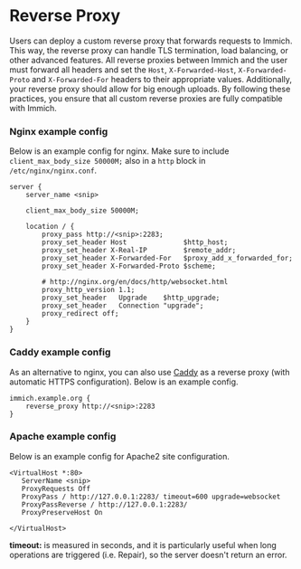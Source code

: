 # Reverse Proxy

Users can deploy a custom reverse proxy that forwards requests to Immich. This way, the reverse proxy can handle TLS termination, load balancing, or other advanced features. All reverse proxies between Immich and the user must forward all headers and set the `Host`, `X-Forwarded-Host`, `X-Forwarded-Proto` and `X-Forwarded-For` headers to their appropriate values. Additionally, your reverse proxy should allow for big enough uploads. By following these practices, you ensure that all custom reverse proxies are fully compatible with Immich.

### Nginx example config

Below is an example config for nginx. Make sure to include `client_max_body_size 50000M;` also in a `http` block in `/etc/nginx/nginx.conf`.

```nginx
server {
    server_name <snip>

    client_max_body_size 50000M;

    location / {
        proxy_pass http://<snip>:2283;
        proxy_set_header Host              $http_host;
        proxy_set_header X-Real-IP         $remote_addr;
        proxy_set_header X-Forwarded-For   $proxy_add_x_forwarded_for;
        proxy_set_header X-Forwarded-Proto $scheme;

        # http://nginx.org/en/docs/http/websocket.html
        proxy_http_version 1.1;
        proxy_set_header   Upgrade    $http_upgrade;
        proxy_set_header   Connection "upgrade";
        proxy_redirect off;
    }
}
```

### Caddy example config

As an alternative to nginx, you can also use [Caddy](https://caddyserver.com/) as a reverse proxy (with automatic HTTPS configuration). Below is an example config.

```
immich.example.org {
    reverse_proxy http://<snip>:2283
}
```

### Apache example config

Below is an example config for Apache2 site configuration.

```
<VirtualHost *:80>
   ServerName <snip>
   ProxyRequests Off
   ProxyPass / http://127.0.0.1:2283/ timeout=600 upgrade=websocket
   ProxyPassReverse / http://127.0.0.1:2283/
   ProxyPreserveHost On

</VirtualHost>
```

**timeout:** is measured in seconds, and it is particularly useful when long operations are triggered (i.e. Repair), so the server doesn't return an error.

